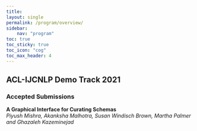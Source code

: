 ```yaml
---
title: 
layout: single
permalink: /program/overview/
sidebar: 
    nav: "program"
toc: true
toc_sticky: true
toc_icon: "cog"
toc_max_header: 4
---
```


## ACL-IJCNLP Demo Track 2021 
### Accepted Submissions

**A Graphical Interface for Curating Schemas**<br/>
*Piyush Mishra, Akanksha Malhotra, Susan Windisch Brown, Martha Palmer and Ghazaleh Kazeminejad*
